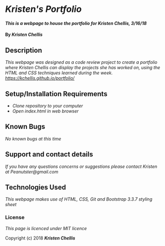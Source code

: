 # _Kristen's Portfolio_

#### _This is a webpage to house the portfolio for Kristen Chellis, 3/16/18_

#### By _**Kristen Chellis**_

## Description

_This webpage was designed as a code review project to create a portfolio where Kristen Chellis can display the projects she has worked on, using the HTML and CSS techniques learned during the week.
https://kchellis.github.io/portfolio/_

## Setup/Installation Requirements

* _Clone repository to your computer_
* _Open index.html in web browser_


## Known Bugs

_No known bugs at this time_

## Support and contact details

_If you have any questions concerns or suggestions please contact Kristen at Peanutster@gmail.com_

## Technologies Used

_This webpage makes use of HTML, CSS, Git and Bootstrap 3.3.7 styling sheet_

### License

*This page is licenced under MIT licence*

Copyright (c) 2018 **_Kristen Chellis_**
